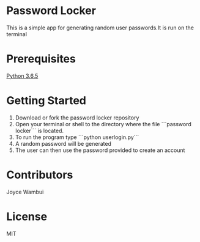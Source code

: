# Password Locker

This is a simple app for generating random user passwords.It is run on the terminal

# Prerequisites
<a href="https://www.python.org/downloads/">Python 3.6.5</a>

# Getting Started
<ol>
<li>Download or fork the password locker repository</li>

<li>Open your terminal or shell to the directory where the file ```password locker``` is located.</li>
<li>To run the program type ```python 
userlogin.py```</li>
<li>A random password will be generated</li>
<li>The user can then use the password provided to create an account</li>


</ol>

# Contributors
Joyce Wambui

# License
MIT



